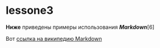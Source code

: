# lessone3
 
**Ниже** приведены примеры использования 
***Markdown***[6]

Вот [ссылка на википедию Markdown](https://ru.wikipedia.org/wiki/Заглавная_страница)




